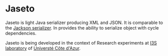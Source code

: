 # Jaseto

Jaseto is light Java serializer producing XML and JSON. It is comparable to the [Jackson serializer](https://www.baeldung.com/jackson-custom-serialization).
In provides the ability to serialize object with cycle dependencies.


Jaseto is being developed in the context of Research experiments at [I3S laboratory](https://www.i3s.unice.fr/) of [Universté Côte d'Azur](https://univ-cotedazur.eu/).
